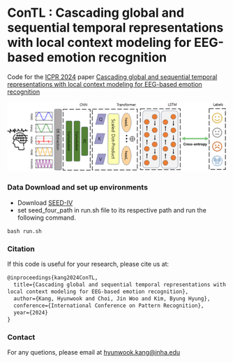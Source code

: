 # ConTL : Cascading global and sequential temporal representations with local context modeling for EEG-based emotion recognition

Code for the [ICPR 2024](https://icpr2024.org/) paper [Cascading global and sequential temporal representations with local context modeling for EEG-based emotion recognition](https://doi.org/10.1007/978-3-031-78201-5_20)

<p align="center">
  <img width="600" src="ConTL-pic.png">
</p>

### Data Download and set up environments

 - Download [SEED-IV](https://bcmi.sjtu.edu.cn/home/seed/seed-iv.html)
 - set seed_four_path in run.sh file to its respective path and run the following command.

```
bash run.sh
```



### Citation

If this code is useful for your research, please cite us at:

```
@inproceedings{kang2024ConTL,
  title={Cascading global and sequential temporal representations with local context modeling for EEG-based emotion recognition},
  author={Kang, Hyunwook and Choi, Jin Woo and Kim, Byung Hyung},
  conference={International Conference on Pattern Recognition},
  year={2024}
}
```

### Contact

For any quetions, please email at [hyunwook.kang@inha.edu](mailto:hyunwook.kang@inha.edu)
